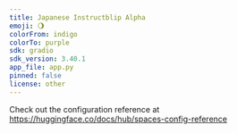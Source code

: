 ```yaml
---
title: Japanese Instructblip Alpha
emoji: 🌖
colorFrom: indigo
colorTo: purple
sdk: gradio
sdk_version: 3.40.1
app_file: app.py
pinned: false
license: other
---
```


Check out the configuration reference at https://huggingface.co/docs/hub/spaces-config-reference
